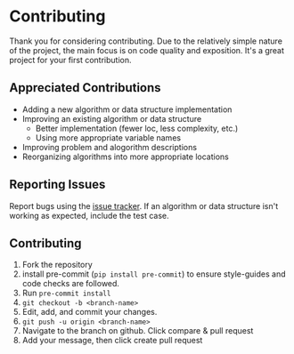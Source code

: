 # Contributing
Thank you for considering contributing. Due to the relatively simple nature of the project, the main focus is on code quality and exposition. It's a great project for your first contribution.

## Appreciated Contributions
- Adding a new algorithm or data structure implementation
- Improving an existing algorithm or data structure
    - Better implementation (fewer loc, less complexity, etc.)
    - Using more appropriate variable names
- Improving problem and alogorithm descriptions
- Reorganizing algorithms into more appropriate locations


## Reporting Issues
Report bugs using the [issue tracker](https://github.com/benburk/dsa_python/issues). If an algorithm or data structure isn't working as expected, include the test case.

## Contributing
1. Fork the repository
2. install pre-commit (`pip install pre-commit`) to ensure style-guides and code checks are followed.
3. Run `pre-commit install`
3. `git checkout -b <branch-name>`
4. Edit, add, and commit your changes.
5. `git push -u origin <branch-name>`
6. Navigate to the branch on github. Click compare & pull request
7. Add your message, then click create pull request
